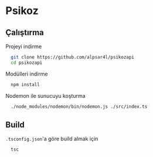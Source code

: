 # Psikoz

## Çalıştırma

Projeyi indirme

```bash
  git clone https://github.com/alpsar4l/psikozapi
  cd psikozapi
```

Modülleri indirme

```bash
  npm install
```

Nodemon ile sunucuyu koşturma

```bash
  ./node_modules/nodemon/bin/nodemon.js ./src/index.ts
```

## Build

`.tsconfig.json`'a göre build almak için

```bash
  tsc
```
